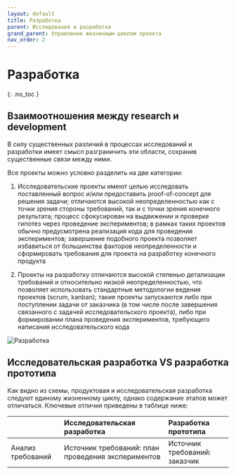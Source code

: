 ```yaml
---
layout: default
title: Разработка
parent: Исследования и разработка
grand_parent: Управление жизненным циклом проекта
nav_order: 2
---
```


# Разработка
{: .no_toc }

## Взаимоотношения между research и development
В силу существенных различий в процессах исследований и разработки имеет смысл разграничить эти области, сохранив существенные связи между ними.

Все проекты можно условно разделить на две категории:

1. Исследовательские проекты имеют целью исследовать поставленный вопрос и/или предоставить proof-of-concept для решения задачи; отличаются высокой неопределенностью как с точки зрения стороны требований, так и с точки зрения конечного результата; процесс сфокусирован на выдвижении и проверке гипотез через проведение экспериментов; в рамках таких проектов обычно предусмотрена реализация кода для проведения экспериментов; завершение подобного проекта позволяет избавиться от большинства факторов неопределенности и сформировать требования для проекта на разработку конечного продукта

2. Проекты на разработку отличаются высокой степенью детализации требований и относительно низкой неопределенностью, что позволяет использовать стандартные методологии ведения проектов (scrum, kanban); такие проекты запускаются либо при поступлении задачи от заказчика (в том числе после завершения связанного с задачей исследовательского проекта), либо при формировании плана проведения экспериментов, требующего написания исследовательского кода


![Разработка](/READ-framework/assets/dev_in_research.png)

## Исследовательская разработка VS разработка прототипа
Как видно из схемы, продуктовая и исследовательская разработка следуют единому жизненному циклу, однако содержание этапов может отличаться. Ключевые отличия приведены в таблице ниже:

|                   | Исследовательская разработка | Разработка прототипа |
|:------------------|:-----------------------------|:---------------------|
| Анализ требований | Источник требований: план проведения экспериментов | Источник требований: заказчик  |
